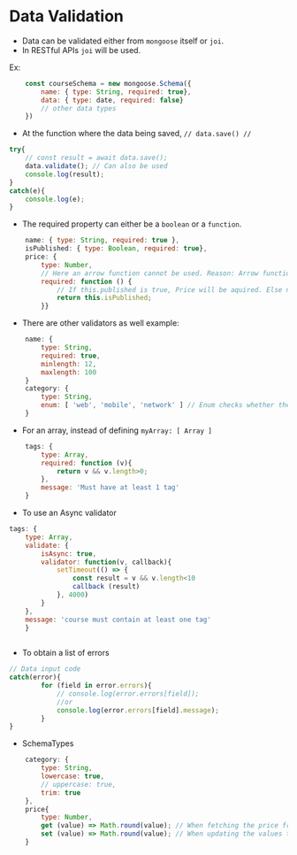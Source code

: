 # Data Validation

- Data can be validated either from `mongoose` itself or `joi`.
- In RESTful APIs `joi` will be used.

Ex:
```javascript
    const courseSchema = new mongoose.Schema({
        name: { type: String, required: true}, 
        data: { type: date, required: false}
        // other data types
    })
```

- At the function where the data being saved, `// data.save() //`

```javascript
try{
    // const result = await data.save();
    data.validate(); // Can also be used
    console.log(result);
}
catch(e){
    console.log(e);
}
```

- The required property can either be a `boolean` or a `function`.
```javascript
    name: { type: String, required: true },
    isPublished: { type: Boolean, required: true},
    price: { 
        type: Number, 
        // Here an arrow function cannot be used. Reason: Arrow functions doesn't have `this` reference.
        required: function () {
            // If this.published is true, Price will be aquired. Else not required.
            return this.isPublished;
        }}
```

- There are other validators as well
example: 
```javascript
    name: {
        type: String,
        required: true,
        minlength: 12,
        maxlength: 100
    }
    category: {
        type: String, 
        enum: [ 'web', 'mobile', 'network' ] // Enum checks whether the input matches one of the entities in the daclared array.
    }
```

- For an array, instead of defining `myArray: [ Array ]`
```javascript
    tags: {
        type: Array,
        required: function (v){
            return v && v.length>0;
        },
        message: 'Must have at least 1 tag'
    }
```

- To use an Async validator
```javascript
tags: {
    type: Array,
    validate: {
        isAsync: true,
        validator: function(v, callback){
            setTimeout(() => {
                const result = v && v.length<10
                callback (result)
            }, 4000)
        }
    },
    message: 'course must contain at least one tag'
    }
    
```

- To obtain a list of errors
```javascript
// Data input code
catch(error){
        for (field in error.errors){
            // console.log(error.errors[field]);
            //or
            console.log(error.errors[field].message);
        }
}
```

- SchemaTypes

```javascript
    category: {
        type: String,
        lowercase: true,
        // uppercase: true,
        trim: true
    },
    price{
        type: Number,
        get (value) => Math.round(value); // When fetching the price from the database, the value we get wiil be rounded off
        set (value) => Math.round(value); // When updating the values to the database, the value will be rounded off
    }

```

